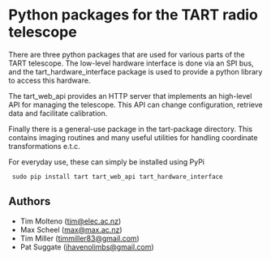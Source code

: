 # Python packages for the TART radio telescope

There are three python packages that are used for various parts of the TART telescope. The low-level hardware interface is done via an SPI bus, and the tart_hardware_interface package is used to provide a python library to access this hardware.

The tart_web_api provides an HTTP server that implements an high-level API for managing the telescope. This API can change configuration, retrieve data and facilitate calibration.

Finally there is a general-use package in the tart-package directory. This contains imaging routines and many useful utilities for handling coordinate transformations e.t.c.

For everyday use, these can simply be installed using PyPi

     sudo pip install tart tart_web_api tart_hardware_interface

## Authors

* Tim Molteno (tim@elec.ac.nz)
* Max Scheel (max@max.ac.nz)
* Tim Miller (timmiller83@gmail.com)
* Pat Suggate (ihavenolimbs@gmail.com)
